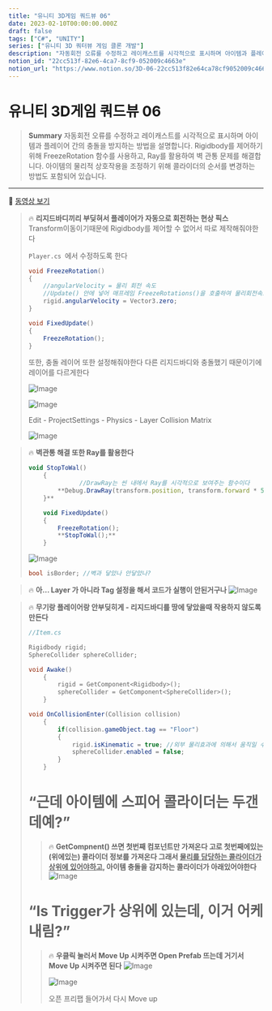```yaml
---
title: "유니티 3D게임 쿼드뷰 06"
date: 2023-02-10T00:00:00.000Z
draft: false
tags: ["C#", "UNITY"]
series: ["유니티 3D 쿼터뷰 게임 클론 개발"]
description: "자동회전 오류를 수정하고 레이캐스트를 시각적으로 표시하며 아이템과 플레이어 간의 충돌을 방지하는 방법을 설명합니다. Rigidbody를 제어하기 위해 FreezeRotation 함수를 사용하고, Ray를 활용하여 벽 관통 문제를 해결합니다. 아이템의 물리적 상호작용을 조정하기 위해 콜라이더의 순서를 변경하는 방법도 포함되어 있습니다."
notion_id: "22cc513f-82e6-4ca7-8cf9-052009c4663e"
notion_url: "https://www.notion.so/3D-06-22cc513f82e64ca78cf9052009c4663e"
---
```


# 유니티 3D게임 쿼드뷰 06

> **Summary**
> 자동회전 오류를 수정하고 레이캐스트를 시각적으로 표시하며 아이템과 플레이어 간의 충돌을 방지하는 방법을 설명합니다. Rigidbody를 제어하기 위해 FreezeRotation 함수를 사용하고, Ray를 활용하여 벽 관통 문제를 해결합니다. 아이템의 물리적 상호작용을 조정하기 위해 콜라이더의 순서를 변경하는 방법도 포함되어 있습니다.

---

🎥 [동영상 보기](https://www.youtube.com/watch?v=dynN70kyD9A&list=PLO-mt5Iu5TeYkrBzWKuTCl6IUm_bA6BKy&index=8)

> 🔥 **리지드바디끼리 부딪혀서 플레이어가 자동으로 회전하는 현상 픽스**
> Transform이동이기때문에 Rigidbody를 제어할 수 없어서 따로 제작해줘야한다
>
> `Player.cs `에서 수정하도록 한다
>
> ```c#
> void FreezeRotation()
> {
>     //angularVelocity = 물리 회전 속도
>     //Update() 안에 넣어 매프레임 FreezeRotations()을 호출하여 물리회전속도를 0으로 초기화시켜 회전을 막는다
>     rigid.angularVelocity = Vector3.zero;
> }
>
> void FixedUpdate() 
> {
>     FreezeRotation();
> }
> ```
>
>
> 또한, 충돌 레이어 또한 설정해줘야한다 다른 리지드바디와 충돌했기 때문이기에 레이어를 다르게한다
>
> ![Image](image_031f2687194e.png)
>
> ![Image](image_56565377c125.png)
>
>
> Edit - ProjectSettings - Physics - Layer Collision Matrix
>
> ![Image](image_396f5923c275.png)
>
>

> 🔥 **벽관통 해결 또한 Ray를 활용한다**
> ```javascript
> void StopToWal()
>     {
> 				//DrawRay는 씬 내에서 Ray를 시각적으로 보여주는 함수이다
>         **Debug.DrawRay(transform.position, transform.forward * 5/*Ray의 길이*/,Color.green);
>     }**
>
>     void FixedUpdate() 
>     {
>         FreezeRotation();
>         **StopToWal();**
>     }
> ```
>
> ![Image](image_63297c405667.png)
>
> ```c#
> bool isBorder; //벽과 닿았나 안닿았나?
>
>
> ```
>
>

> 🔥 **아… Layer 가 아니라 Tag 설정을 해서 코드가 실행이 안된거구나**
> ![Image](image_d00f7e64b06f.png)
>
>

> 🔥 **무기랑 플레이어랑 안부딪히게 - 리지드바디를 땅에 닿았을때 작용하지 않도록 만든다**
> ```c#
> //Item.cs
>
> Rigidbody rigid;
> SphereCollider sphereCollider;
>
> void Awake()
>     {
>         rigid = GetComponent<Rigidbody>();
>         sphereCollider = GetComponent<SphereCollider>();
>     }
>
> void OnCollisionEnter(Collision collision)
>     {
>         if(collision.gameObject.tag == "Floor")
>         {
>             rigid.isKinematic = true; //외부 물리효과에 의해서 움직일 수 없게 변경
>             sphereCollider.enabled = false;
>         }
>     }
> ```
>
> # “근데 아이템에 스피어 콜라이더는 두갠데예?”
>
> > 🔥 **GetCompnent() 쓰면 첫번째 컴포넌트만 가져온다 고로 첫번째에있는(위에있는) 콜라이더 정보를 가져온다 그래서 <u>**물리를 담당하는 콜라이더가 상위에 있어야하고**</u>, 아이템 충돌을 감지하는 콜라이더가 아래있어야한다**
> > ![Image](image_7f1a45f07483.png)
> >
> >
>
> # “Is Trigger가 상위에 있는데, 이거 어케내림?”
>
> > 🔥 **우클릭 눌러서 Move Up 시켜주면 Open Prefab 뜨는데 거기서 Move Up 시켜주면 된다**
> > ![Image](image_5006bd5d8f4e.png)
> >
> > ![Image](image_94208609f1c4.png)
> >
> > 오픈 프리팹 들어가서 다시 Move up
> >
> >
>
>


